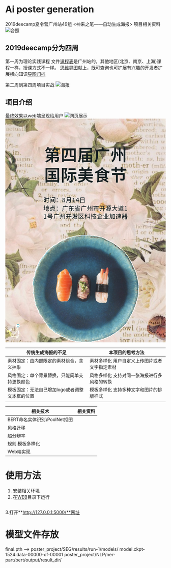 # Ai poster generation
 2019deecamp夏令营广州站49组 <神来之笔——自动生成海报> 项目相关资料
![合照](media/%E5%90%88%E7%85%A7.jpeg)

## 2019deecamp分为四周 
第一周为理论实践课程
文件[课程表](media/%E8%AF%BE%E7%A8%8B%E8%A1%A8.pdf)是广州站的，其他地区(北京、南京、上海)课程一样，授课方式不一样。
[思维导图](./media/mindmap)献上，既可查询也可扩展有兴趣的开发者扩展横向知识[导图归档](media/%E5%AF%BC%E5%9B%BE%E5%BD%92%E6%A1%A3.png)

第二周到第四周项目实战
![海报](media/%E6%B5%B7%E6%8A%A5.png)

## 项目介绍
最终效果以web端呈现给用户
![网页展示](media/%E7%BD%91%E9%A1%B5%E5%B1%95%E7%A4%BA-1.png)
![效果1](media/%E6%95%88%E6%9E%9C1.png)


| 传统生成海报的不足 | 本项目的思考方法 |
| --- | --- |
| 素材固定：由内部限定的素材组合，含义抽象 | 素材多样化 用户自定义上传图片或者文字指定素材 | 
|  风格固定：单个背景替换，只能简单支持更换颜色| 风格多样化 支持对同一张海报进行多风格的转换 | 
|  模板固定：无法自己增加logo或者调整文本框的位置 | 模板多样化 支持多种文字和图片的排版样式 | 
|  | 

| 相关技术 | 相关资料 |
| --- | --- |
| BERT命名实体识别\PoolNet抠图 | |
| 风格迁移 | |
| 超分辨率 | |
| 规则:模板多样化 | |
| Web端实现 | |

# 使用方法
1. 安装相关环境
2. 在[WEB](./media/mindmap)目录下运行 
```flask run
```
3.打开**http://127.0.0.1:5000/**网址

# 模型文件存放
final.pth --> poster_project/SEG/results/run-1/models/
model.ckpt-1524.data-00000-of-00001
poster_project/NLP/ner-part/bert/output/result_dir/

